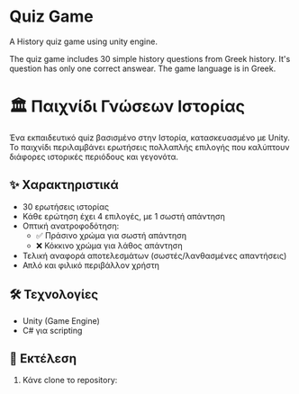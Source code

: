 # Quiz Game
 A History quiz game using unity engine.
 
 The quiz game includes 30 simple history questions from Greek history.
 It's question has only one correct answear. The game language is in Greek.
 
# 🏛️ Παιχνίδι Γνώσεων Ιστορίας

Ένα εκπαιδευτικό quiz βασισμένο στην Ιστορία, κατασκευασμένο με Unity. Το παιχνίδι περιλαμβάνει ερωτήσεις πολλαπλής επιλογής που καλύπτουν διάφορες ιστορικές περιόδους και γεγονότα.

## ✨ Χαρακτηριστικά

- 30 ερωτήσεις ιστορίας
- Κάθε ερώτηση έχει 4 επιλογές, με 1 σωστή απάντηση
- Οπτική ανατροφοδότηση:
  - ✅ Πράσινο χρώμα για σωστή απάντηση
  - ❌ Κόκκινο χρώμα για λάθος απάντηση
- Τελική αναφορά αποτελεσμάτων (σωστές/λανθασμένες απαντήσεις)
- Απλό και φιλικό περιβάλλον χρήστη

## 🛠️ Τεχνολογίες

- Unity (Game Engine)
- C# για scripting

## 🚀 Εκτέλεση

1. Κάνε clone το repository:
